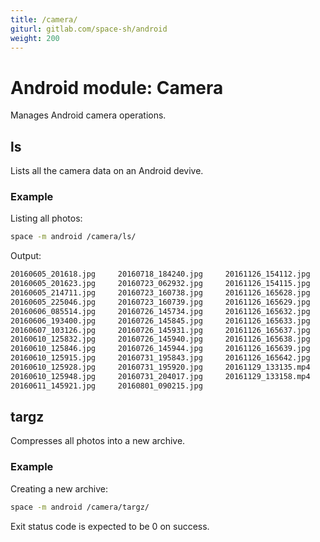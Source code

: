 ```yaml
---
title: /camera/
giturl: gitlab.com/space-sh/android
weight: 200
---
```

# Android module: Camera

Manages Android camera operations.

## ls
Lists all the camera data on an Android devive.

### Example

Listing all photos:
```sh
space -m android /camera/ls/
```

Output:
```sh
20160605_201618.jpg     20160718_184240.jpg     20161126_154112.jpg             
20160605_201623.jpg     20160723_062932.jpg     20161126_154115.jpg             
20160605_214711.jpg     20160723_160738.jpg     20161126_165628.jpg             
20160605_225046.jpg     20160723_160739.jpg     20161126_165629.jpg             
20160606_085514.jpg     20160726_145734.jpg     20161126_165632.jpg             
20160606_193400.jpg     20160726_145845.jpg     20161126_165633.jpg             
20160607_103126.jpg     20160726_145931.jpg     20161126_165637.jpg             
20160610_125832.jpg     20160726_145940.jpg     20161126_165638.jpg             
20160610_125846.jpg     20160726_145944.jpg     20161126_165639.jpg             
20160610_125915.jpg     20160731_195843.jpg     20161126_165642.jpg             
20160610_125928.jpg     20160731_195920.jpg     20161129_133135.mp4             
20160610_125948.jpg     20160731_204017.jpg     20161129_133158.mp4             
20160611_145921.jpg     20160801_090215.jpg   
```

## targz

Compresses all photos into a new archive.

### Example
Creating a new archive:
```sh
space -m android /camera/targz/
```

Exit status code is expected to be 0 on success.

